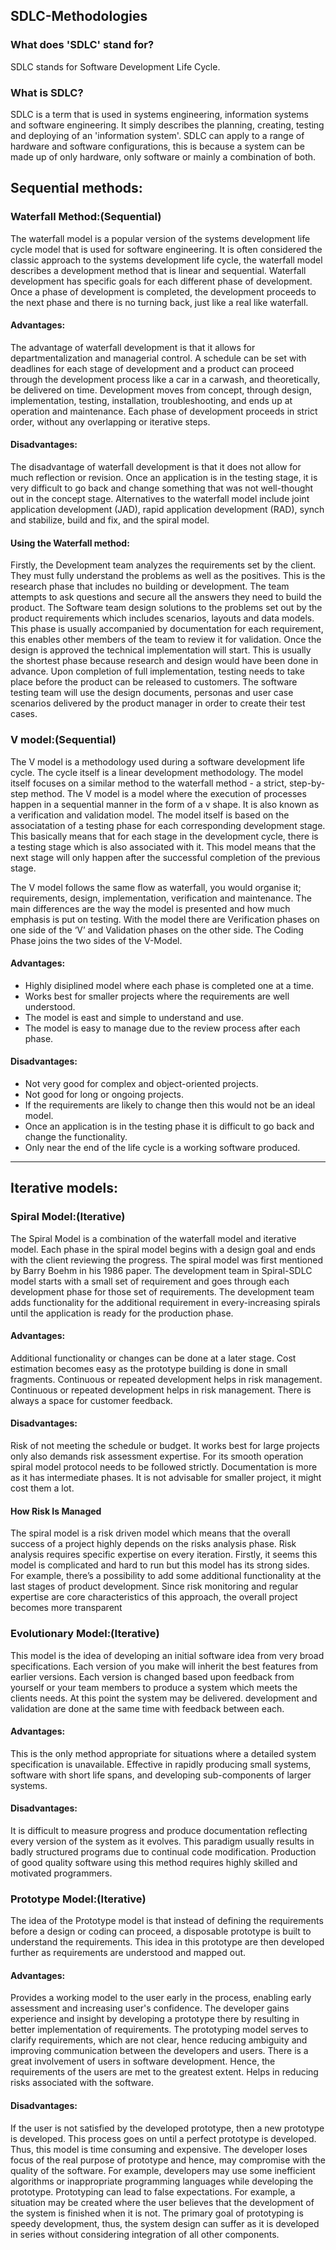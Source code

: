 ## SDLC-Methodologies

### What does 'SDLC' stand for?
SDLC stands for Software Development Life Cycle. 
### What is SDLC?
SDLC is a term that is used in systems engineering, information systems and software engineering. It simply describes the planning, creating, testing and deploying of an 'information system'. SDLC can apply to a range of hardware and software configurations, this is because a system can be made up of only hardware, only software or mainly a combination of both.
## Sequential methods:
### Waterfall Method:(Sequential)
The waterfall model is a popular version of the systems development life cycle model that is used for software engineering. It is often considered the classic approach to the systems development life cycle, the waterfall model describes a development method that is linear and sequential. Waterfall development has specific goals for each different phase of development. Once a phase of development is completed, the development proceeds to the next phase and there is no turning back, just like a real like waterfall.
#### Advantages:
The advantage of waterfall development is that it allows for departmentalization and managerial control. A schedule can be set with deadlines for each stage of development and a product can proceed through the development process like a car in a carwash, and theoretically, be delivered on time. Development moves from concept, through design, implementation, testing, installation, troubleshooting, and ends up at operation and maintenance. Each phase of development proceeds in strict order, without any overlapping or iterative steps.
#### Disadvantages:
The disadvantage of waterfall development is that it does not allow for much reflection or revision. Once an application is in the testing stage, it is very difficult to go back and change something that was not well-thought out in the concept stage. Alternatives to the waterfall model include joint application development (JAD), rapid application development (RAD), synch and stabilize, build and fix, and the spiral model.
#### Using the Waterfall method:
Firstly, the Development team analyzes the requirements set by the client. They must fully understand the problems as well as the positives. This is the research phase that includes no building or development. The team attempts to ask questions and secure all the answers they need to build the product. The Software team design solutions to the problems set out by the product requirements which includes scenarios, layouts and data models. This phase is usually accompanied by documentation for each requirement, this enables other members of the team to review it for validation.
Once the design is approved the technical implementation will start. This is usually the shortest phase because research and design would have been done in advance. Upon completion of full implementation, testing needs to take place before the product can be released to customers. The software testing team will use the design documents, personas and user case scenarios delivered by the product manager in order to create their test cases.
### V model:(Sequential)
The V model is a methodology used during a software development life cycle. The cycle itself is a linear development methodology. The model itself focuses on a similar method to the waterfall method - a strict, step-by-step method. The V model is a model where the execution of processes happen in a sequential manner in the form of a v shape. It is also known as a verification and validation model. The model itself is based on the associatation of a testing phase for each corresponding development stage. This basically means that for each stage in the development cycle, there is a testing stage which is also associated with it. This model means that the next stage will only happen after the successful completion of the previous stage. 

The V model follows the same flow as waterfall, you would organise it; requirements, design, implementation, verification and maintenance. The main differences are the way the model is presented and how much emphasis is put on testing. With the model there are Verification phases on one side of the ‘V’ and Validation phases on the other side. The Coding Phase joins the two sides of the V-Model. 
#### Advantages:
* Highly disiplined model where each phase is completed one at a time.
* Works best for smaller projects where the requirements are well understood.
* The model is east and simple to understand and use.
* The model is easy to manage due to the review process after each phase.
#### Disadvantages:
* Not very good for complex and object-oriented projects.
* Not good for long or ongoing projects.
* If the requirements are likely to change then this would not be an ideal model.
* Once an application is in the testing phase it is difficult to go back and change the functionality.
* Only near the end of the life cycle is a working software produced.

---

## Iterative models:
### Spiral Model:(Iterative)
The Spiral Model is a combination of the waterfall model and iterative model. Each phase in the spiral model begins with a design goal and ends with the client reviewing the progress. The spiral model was first mentioned by Barry Boehm in his 1986 paper. The development team in Spiral-SDLC model starts with a small set of requirement and goes through each development phase for those set of requirements. The development team adds functionality for the additional requirement in every-increasing spirals until the application is ready for the production phase.
#### Advantages:
Additional functionality or changes can be done at a later stage. Cost estimation becomes easy as the prototype building is done in small fragments. Continuous or repeated development helps in risk management. Continuous or repeated development helps in risk management. There is always a space for customer feedback.
#### Disadvantages:
Risk of not meeting the schedule or budget. It works best for large projects only also demands risk assessment expertise. For its smooth operation spiral model protocol needs to be followed strictly. Documentation is more as it has intermediate phases. It is not advisable for smaller project, it might cost them a lot.
#### How Risk Is Managed
The spiral model is a risk driven model which means that the overall success of a project highly depends on the risks analysis phase. Risk analysis requires specific expertise on every iteration. Firstly, it seems this model is complicated and hard to run but this model has its strong sides. For example, there’s a possibility to add some additional functionality at the last stages of product development. Since risk monitoring and regular expertise are core characteristics of this approach, the overall project becomes more transparent
### Evolutionary Model:(Iterative)
This model is the idea of developing an initial software idea from very broad specifications. Each version of you make will inherit the best features from earlier versions. Each version is changed based upon feedback from yourself or your team members to produce a system which meets the clients needs. At this point the system may be delivered. development and validation are done at the same time with feedback between each.
#### Advantages: 
This is the only method appropriate for situations where a detailed system specification is unavailable. Effective in rapidly producing small systems, software with short life spans, and developing sub-components of larger systems.
#### Disadvantages: 
It is difficult to measure progress and produce documentation reflecting every version of the system as it evolves. This paradigm usually results in badly structured programs due to continual code modification. Production of good quality software using this method requires highly skilled and motivated programmers.
### Prototype Model:(Iterative)
The idea of the Prototype model is that instead of defining the requirements before a design or coding can proceed, a disposable prototype is built to understand the requirements. This idea in this prototype are then developed further as requirements are understood and mapped out.
#### Advantages:
Provides a working model to the user early in the process, enabling early assessment and increasing user's confidence. The developer gains experience and insight by developing a prototype there by resulting in better implementation of requirements. The prototyping model serves to clarify requirements, which are not clear, hence reducing ambiguity and improving communication between the developers and users. There is a great involvement of users in software development. Hence, the requirements of the users are met to the greatest extent. Helps in reducing risks associated with the software.
#### Disadvantages:
If the user is not satisfied by the developed prototype, then a new prototype is developed. This process goes on until a perfect prototype is developed. Thus, this model is time consuming and expensive. The developer loses focus of the real purpose of prototype and hence, may compromise with the quality of the software. For example, developers may use some inefficient algorithms or inappropriate programming languages while developing the prototype. Prototyping can lead to false expectations. For example, a situation may be created where the user believes that the development of the system is finished when it is not. The primary goal of prototyping is speedy development, thus, the system design can suffer as it is developed in series without considering integration of all other components.

